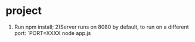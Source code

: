 # project

1) Run npm install;
2)Server runs on 8080 by default, to run on a different port: `PORT=XXXX node app.js
